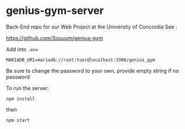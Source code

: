 # genius-gym-server

Back-End repo for our Web Project at the University of Concordia
See :

https://github.com/Souuum/genius-gym

Add into `.env`

```
MARIADB_URI=mariadb://root:toor@localhost:3306/genius_gym

```
Be sure to change the password to your own, provide empty string if no password

To run the server:
```
npm install
```

then

```
npm start
```
